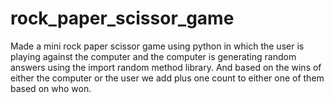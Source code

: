# rock_paper_scissor_game
Made a mini rock paper scissor game using python in which the user is playing against the computer and the computer is generating random answers using the import random method library.
And based on the wins of either the computer or the user we add plus one count to either one of them based on who won.

